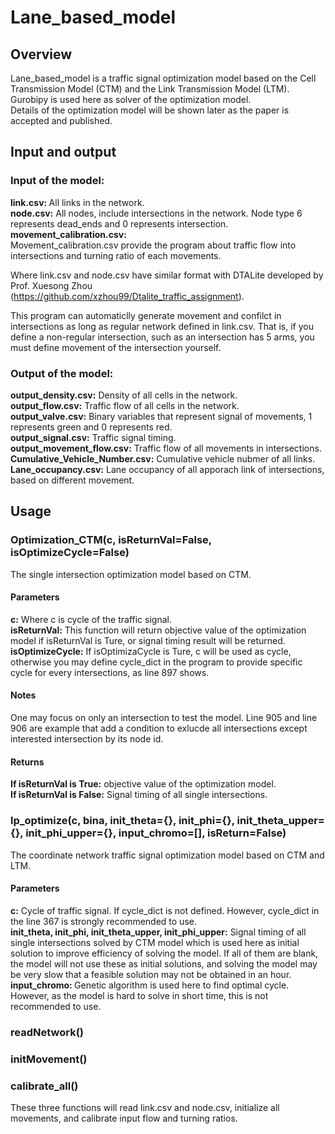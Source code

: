 # Lane_based_model

## Overview
Lane_based_model is a traffic signal optimization model based on the Cell Transmission Model (CTM) and the Link Transmission Model (LTM). Gurobipy is used here as solver of the optimization model.
<br>Details of the optimization model will be shown later as the paper is accepted and published.

## Input and output
### Input of the model:
<b>link.csv: </b>All links in the network.
<br><b>node.csv:</b> All nodes, include intersections in the network. Node type 6 represents dead_ends and 0 represents intersection.
<br><b>movement_calibration.csv: </b></br> Movement_calibration.csv provide the program about traffic flow into intersections and turning ratio of each movements.

Where link.csv and node.csv have similar format with DTALite developed by Prof. Xuesong Zhou (https://github.com/xzhou99/Dtalite_traffic_assignment). 

This program can automaticlly generate movement and confilct in intersections as long as regular network defined in link.csv. That is, if you define a non-regular intersection, such as an intersection has 5 arms, you must define movement of the intersection yourself.

### Output of the model:
<b>output_density.csv:</b> Density of all cells in the network.
<br><b>output_flow.csv:</b> Traffic flow of all cells in the network.
<br><b>output_valve.csv:</b> Binary variables that represent signal of movements, 1 represents green and 0 represents red.
<br><b>output_signal.csv:</b> Traffic signal timing.
<br><b>output_movement_flow.csv:</b> Traffic flow of all movements in intersections.
<br><b>Cumulative_Vehicle_Number.csv:</b> Cumulative vehicle nubmer of all links.
<br><b>Lane_occupancy.csv:</b> Lane occupancy of all apporach link of intersections, based on different movement.

## Usage
### Optimization_CTM(c, isReturnVal=False, isOptimizeCycle=False)
The single intersection optimization model based on CTM. 
#### Parameters
<b>c:</b> Where c is cycle of the traffic signal. 
<br><b>isReturnVal:</b> This function will return objective value of the optimization model if isReturnVal is Ture, or signal timing result will be returned.
<br><b>isOptimizeCycle:</b> If isOptimizaCycle is Ture, c will be used as cycle, otherwise you may define cycle_dict in the program to provide specific cycle for every intersections, as line 897 shows.

#### Notes
One may focus on only an intersection to test the model. Line 905 and line 906 are example that add a condition to exlucde all intersections except interested intersection by its node id.

#### Returns
<b>If isReturnVal is True:</b> objective value of the optimization model.
<br><b>If isReturnVal is False:</b> Signal timing of all single intersections.

### lp_optimize(c, bina, init_theta={}, init_phi={}, init_theta_upper={}, init_phi_upper={}, input_chromo=[], isReturn=False)
The coordinate network traffic signal optimization model based on CTM and LTM.
#### Parameters
<b>c:</b> Cycle of traffic signal. If cycle_dict is not defined. However, cycle_dict in the line 367 is strongly recommended to use.
<br><b>init_theta, init_phi, init_theta_upper, init_phi_upper:</b> Signal timing of all single intersections solved by CTM model which is used here as initial solution to improve efficiency of solving the model. If all of them are blank, the model will not use these as initial solutions, and solving the model may be very slow that a feasible solution may not be obtained in an hour.
<br><b>input_chromo: </b> Genetic algorithm is used here to find optimal cycle. However, as the model is hard to solve in short time, this is not recommended to use.

### readNetwork()
### initMovement()
### calibrate_all()
These three functions will read link.csv and node.csv, initialize all movements, and calibrate input flow and turning ratios.
